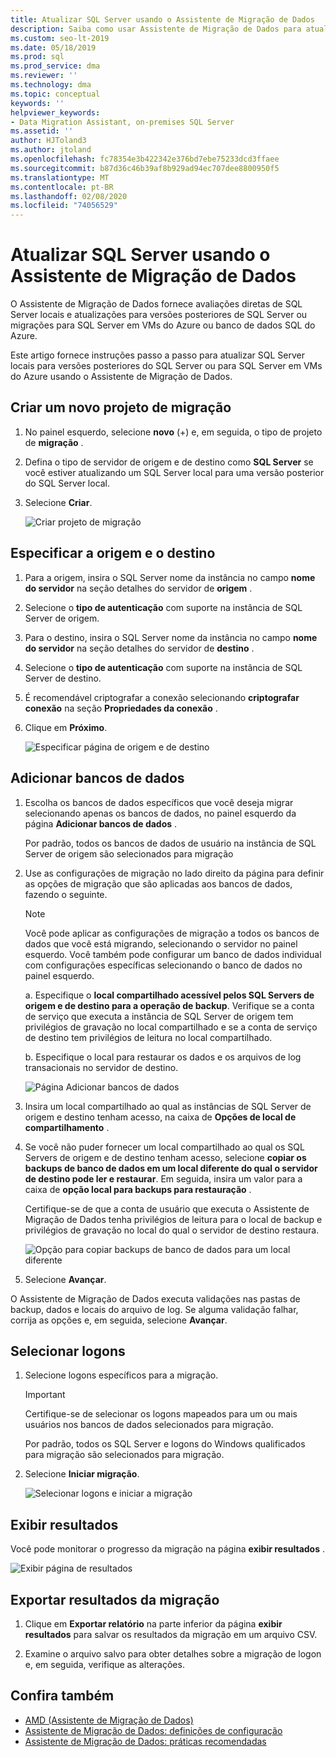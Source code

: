 ```yaml
---
title: Atualizar SQL Server usando o Assistente de Migração de Dados
description: Saiba como usar Assistente de Migração de Dados para atualizar um SQL Server local para uma versão posterior do SQL Server ou para SQL Server em VMs do Azure
ms.custom: seo-lt-2019
ms.date: 05/18/2019
ms.prod: sql
ms.prod_service: dma
ms.reviewer: ''
ms.technology: dma
ms.topic: conceptual
keywords: ''
helpviewer_keywords:
- Data Migration Assistant, on-premises SQL Server
ms.assetid: ''
author: HJToland3
ms.author: jtoland
ms.openlocfilehash: fc78354e3b422342e376bd7ebe75233dcd3ffaee
ms.sourcegitcommit: b87d36c46b39af8b929ad94ec707dee8800950f5
ms.translationtype: MT
ms.contentlocale: pt-BR
ms.lasthandoff: 02/08/2020
ms.locfileid: "74056529"
---
```

# <a name="upgrade-sql-server-using-the-data-migration-assistant"></a>Atualizar SQL Server usando o Assistente de Migração de Dados

O Assistente de Migração de Dados fornece avaliações diretas de SQL Server locais e atualizações para versões posteriores de SQL Server ou migrações para SQL Server em VMs do Azure ou banco de dados SQL do Azure.

Este artigo fornece instruções passo a passo para atualizar SQL Server locais para versões posteriores do SQL Server ou para SQL Server em VMs do Azure usando o Assistente de Migração de Dados.

## <a name="create-a-new-migration-project"></a>Criar um novo projeto de migração

1. No painel esquerdo, selecione **novo** (+) e, em seguida, o tipo de projeto de **migração** .

2. Defina o tipo de servidor de origem e de destino como **SQL Server** se você estiver atualizando um SQL Server local para uma versão posterior do SQL Server local.

3. Selecione **Criar**.

   ![Criar projeto de migração](../dma/media/NewCreate.png)

## <a name="specify-the-source-and-target"></a>Especificar a origem e o destino

1. Para a origem, insira o SQL Server nome da instância no campo **nome do servidor** na seção detalhes do servidor de **origem** . 

2. Selecione o **tipo de autenticação** com suporte na instância de SQL Server de origem.

3. Para o destino, insira o SQL Server nome da instância no campo **nome do servidor** na seção detalhes do servidor de **destino** . 

4. Selecione o **tipo de autenticação** com suporte na instância de SQL Server de destino.

5. É recomendável criptografar a conexão selecionando **criptografar conexão** na seção **Propriedades da conexão** .

6. Clique em **Próximo**.

   ![Especificar página de origem e de destino](../dma/media/SourceTarget.png)

## <a name="add-databases"></a>Adicionar bancos de dados

1. Escolha os bancos de dados específicos que você deseja migrar selecionando apenas os bancos de dados, no painel esquerdo da página **Adicionar bancos de dados** .

   Por padrão, todos os bancos de dados de usuário na instância de SQL Server de origem são selecionados para migração

2. Use as configurações de migração no lado direito da página para definir as opções de migração que são aplicadas aos bancos de dados, fazendo o seguinte.

   > [!NOTE]
   > Você pode aplicar as configurações de migração a todos os bancos de dados que você está migrando, selecionando o servidor no painel esquerdo. Você também pode configurar um banco de dados individual com configurações específicas selecionando o banco de dados no painel esquerdo.

    a. Especifique o **local compartilhado acessível pelos SQL Servers de origem e de destino para a operação de backup**. Verifique se a conta de serviço que executa a instância de SQL Server de origem tem privilégios de gravação no local compartilhado e se a conta de serviço de destino tem privilégios de leitura no local compartilhado.

    b. Especifique o local para restaurar os dados e os arquivos de log transacionais no servidor de destino.

    ![Página Adicionar bancos de dados](../dma/media/AddDatabases.png)

3. Insira um local compartilhado ao qual as instâncias de SQL Server de origem e destino tenham acesso, na caixa de **Opções de local de compartilhamento** .

4. Se você não puder fornecer um local compartilhado ao qual os SQL Servers de origem e de destino tenham acesso, selecione **copiar os backups de banco de dados em um local diferente do qual o servidor de destino pode ler e restaurar**. Em seguida, insira um valor para a caixa de **opção local para backups para restauração** . 

   Certifique-se de que a conta de usuário que executa o Assistente de Migração de Dados tenha privilégios de leitura para o local de backup e privilégios de gravação no local do qual o servidor de destino restaura.

   ![Opção para copiar backups de banco de dados para um local diferente](../dma/media/CopyDatabaseDifferentLocation.png)

5. Selecione **Avançar**.

O Assistente de Migração de Dados executa validações nas pastas de backup, dados e locais do arquivo de log. Se alguma validação falhar, corrija as opções e, em seguida, selecione **Avançar**.

## <a name="select-logins"></a>Selecionar logons

1. Selecione logons específicos para a migração.

   > [!IMPORTANT]
   > Certifique-se de selecionar os logons mapeados para um ou mais usuários nos bancos de dados selecionados para migração.   

   Por padrão, todos os SQL Server e logons do Windows qualificados para migração são selecionados para migração.

2. Selecione **Iniciar migração**.

   ![Selecionar logons e iniciar a migração](../dma/media/SelectLogins.png)

## <a name="view-results"></a>Exibir resultados

Você pode monitorar o progresso da migração na página **exibir resultados** .

![Exibir página de resultados](../dma/media/ViewResults.png)

## <a name="export-migration-results"></a>Exportar resultados da migração

1. Clique em **Exportar relatório** na parte inferior da página **exibir resultados** para salvar os resultados da migração em um arquivo CSV.

2. Examine o arquivo salvo para obter detalhes sobre a migração de logon e, em seguida, verifique as alterações.

## <a name="see-also"></a>Confira também

- [AMD (Assistente de Migração de Dados)](../dma/dma-overview.md)
- [Assistente de Migração de Dados: definições de configuração](../dma/dma-configurationsettings.md)
- [Assistente de Migração de Dados: práticas recomendadas](../dma/dma-bestpractices.md)

